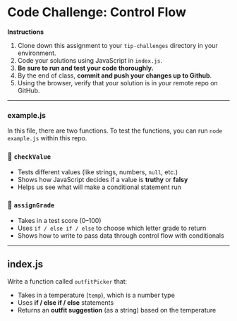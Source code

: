 # **Code Challenge: Control Flow**

**Instructions**

1. Clone down this assignment to your `tip-challenges` directory in your environment.
2. Code your solutions using JavaScript in `index.js`.
3. **Be sure to run and test your code thoroughly.**
4. By the end of class, **commit and push your changes up to Github**.
5. Using the browser, verify that your solution is in your remote repo on GitHub.

---

### example.js

In this file, there are two functions. To test the functions, you can run `node example.js` within this repo. 

### 🧠 `checkValue`

- Tests different values (like strings, numbers, `null`, etc.)
- Shows how JavaScript decides if a value is **truthy** or **falsy**
- Helps us see what will make a conditional statement run

### 📝 `assignGrade`

- Takes in a test score (0–100)
- Uses `if / else if / else` to choose which letter grade to return
- Shows how to write to pass data through control flow with conditionals

---

## index.js

Write a function called `outfitPicker` that:

- Takes in a temperature (`temp`), which is a number type
- Uses **if / else if / else** statements
- Returns an **outfit suggestion** (as a string) based on the temperature
